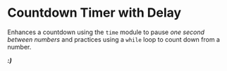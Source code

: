 # **Countdown Timer with Delay**

Enhances a countdown using the `time` module to pause *one second between numbers* and practices using a `while` loop to count down from a number.

***:)***